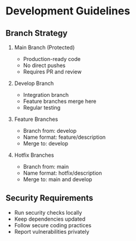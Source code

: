 # Development Guidelines

## Branch Strategy

1. Main Branch (Protected)
   - Production-ready code
   - No direct pushes
   - Requires PR and review

2. Develop Branch
   - Integration branch
   - Feature branches merge here
   - Regular testing

3. Feature Branches
   - Branch from: develop
   - Name format: feature/description
   - Merge to: develop

4. Hotfix Branches
   - Branch from: main
   - Name format: hotfix/description
   - Merge to: main and develop

## Security Requirements

- Run security checks locally
- Keep dependencies updated
- Follow secure coding practices
- Report vulnerabilities privately